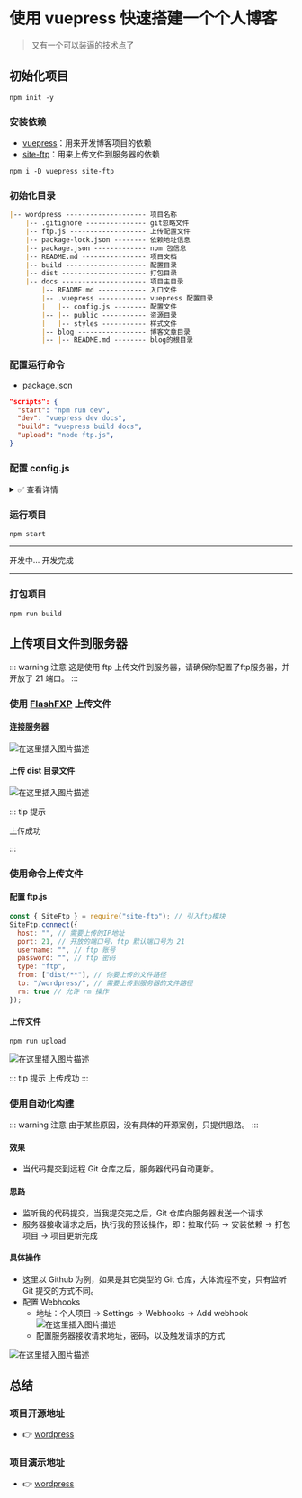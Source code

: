 # 使用 vuepress 快速搭建一个个人博客

> 又有一个可以装逼的技术点了

## 初始化项目

```Basic
npm init -y
```

### 安装依赖

* [vuepress](https://vuepress.vuejs.org/zh/)：用来开发博客项目的依赖
* [site-ftp](https://github.com/wangzhiguoengineer/site-ftp)：用来上传文件到服务器的依赖

```Basic
npm i -D vuepress site-ftp
```

### 初始化目录

```Markdown
|-- wordpress -------------------- 项目名称
    |-- .gitignore --------------- git忽略文件
    |-- ftp.js ------------------- 上传配置文件
    |-- package-lock.json -------- 依赖地址信息
    |-- package.json ------------- npm 包信息
    |-- README.md ---------------- 项目文档
    |-- build -------------------- 配置目录
    |-- dist --------------------- 打包目录
    |-- docs --------------------- 项目主目录
        |-- README.md ------------ 入口文件
        |-- .vuepress ------------ vuepress 配置目录
        |   |-- config.js -------- 配置文件
        |-- |-- public ----------- 资源目录
        |   |-- styles ----------- 样式文件
        |-- blog ----------------- 博客文章目录
        |-- |-- README.md -------- blog的根目录
```

### 配置运行命令

* package.json

```JSON
"scripts": {
  "start": "npm run dev",
  "dev": "vuepress dev docs",
  "build": "vuepress build docs",
  "upload": "node ftp.js",
}
```

### 配置 config.js

<details>
<summary>✅ 查看详情</summary>

```JavaScript
const articleNum = 15; // 文章数量
// 目录配置
const children = Array.from(new Array(articleNum), (_, i) => (i < 10 ? "0" + i : String(i))); // 初始化

// 配置文件
const themeConfig = {
  logo: "/logo.svg",
  search: false,
  smoothScroll: true,
  nav: [
    {
      text: "首页",
      link: "/"
    },
    {
      text: "博客",
      ariaLabel: "博客菜单",
      items: [
        {
          text: "我的博客",
          link: "/blog/"
        },
        {
          text: "CSDN",
          link: "https://blog.csdn.net/biao_feng",
          target: "_blank"
        }
      ]
    },
    {
      text: "Github",
      link: "https://github.com/biaov/wordpress",
      target: "_blank"
    }
  ],
  sidebar: {
    "/blog/": [
      {
        title: "首页",
        path: "/"
      },
      {
        title: "博文",
        path: "/blog/",
        collapsable: false,
        sidebarDepth: 3,
        children
      }
    ]
  }
};

// 配置
const config = {
  base: "/",
  title: "个人博客",
  description: "这是我用 VuePress 搭建的个人博客！",
  dest: "dist",
  head: [["link", { rel: "icon", href: "/logo.png" }]],
  host: "127.0.0.1",
  port: "8888",
  themeConfig:themeConfig,
};

module.exports = config;

```

</details>

### 运行项目

```Basic
npm start
```

---

开发中...
开发完成

---

### 打包项目

```Basic
npm run build
```

## 上传项目文件到服务器

::: warning 注意
这是使用 ftp 上传文件到服务器，请确保你配置了ftp服务器，并开放了 21 端口。
:::

### 使用 [FlashFXP](https://www.flashfxp.com/) 上传文件

#### 连接服务器

![在这里插入图片描述](https://img-blog.csdnimg.cn/20201031110737424.png)

#### 上传 dist 目录文件

![在这里插入图片描述](https://img-blog.csdnimg.cn/20201031110906547.png)

::: tip 提示

上传成功

:::

### 使用命令上传文件

#### 配置 ftp.js

```JavaScript
const { SiteFtp } = require("site-ftp"); // 引入ftp模块
SiteFtp.connect({
  host: "", // 需要上传的IP地址
  port: 21, // 开放的端口号，ftp 默认端口号为 21
  username: "", // ftp 账号
  password: "", // ftp 密码
  type: "ftp",
  from: ["dist/**"], // 你要上传的文件路径
  to: "/wordpress/", // 需要上传到服务器的文件路径
  rm: true // 允许 rm 操作
});

```

#### 上传文件

```Basic
npm run upload
```

![在这里插入图片描述](https://img-blog.csdnimg.cn/20201031112618184.png#pic_center)

::: tip 提示
上传成功
:::

### 使用自动化构建

::: warning 注意
由于某些原因，没有具体的开源案例，只提供思路。
:::

#### 效果

* 当代码提交到远程 Git 仓库之后，服务器代码自动更新。

#### 思路

* 监听我的代码提交，当我提交完之后，Git 仓库向服务器发送一个请求
* 服务器接收请求之后，执行我的预设操作，即：拉取代码 -> 安装依赖 -> 打包项目 -> 项目更新完成

#### 具体操作

* 这里以 Github 为例，如果是其它类型的 Git 仓库，大体流程不变，只有监听 Git 提交的方式不同。
* 配置 Webhooks
  * 地址：个人项目 -> Settings -> Webhooks -> Add webhook
![在这里插入图片描述](https://img-blog.csdnimg.cn/20201103112620179.png)
  * 配置服务器接收请求地址，密码，以及触发请求的方式

![在这里插入图片描述](https://img-blog.csdnimg.cn/20201103112639337.png)

## 总结

### 项目开源地址

* &#x1F449; [wordpress](https://github.com/biaov/wordpress)

### 项目演示地址

* &#x1F449; [wordpress](http://wordpress.biaov.cn/)
